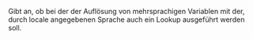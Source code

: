 Gibt an, ob bei der der Auflösung von mehrsprachigen Variablen mit der, durch
locale angegebenen Sprache auch ein Lookup ausgeführt werden soll.